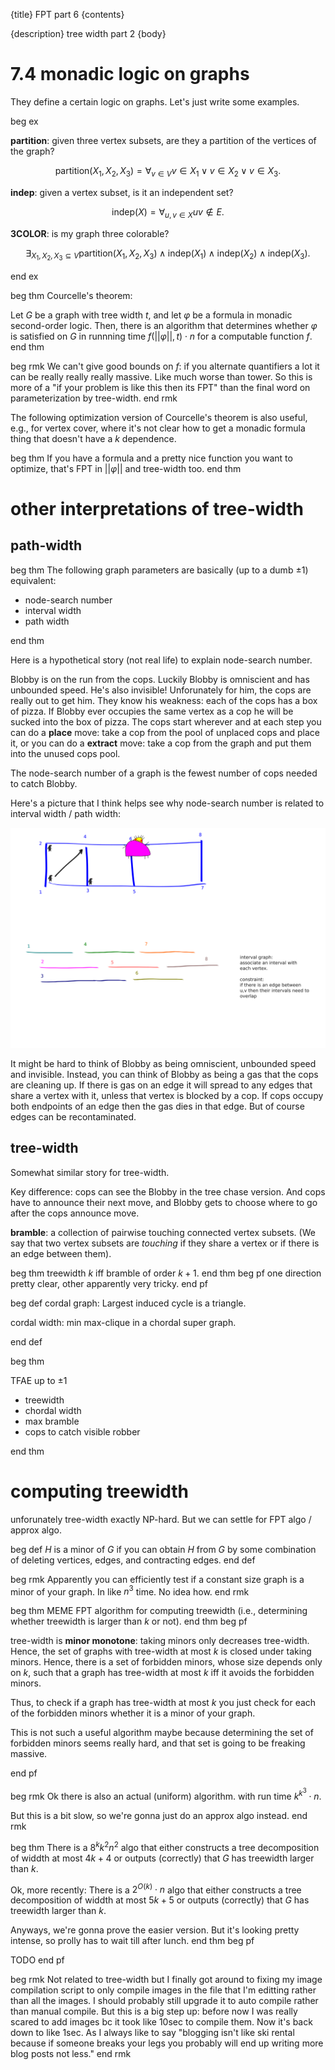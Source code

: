 {title}
FPT part 6
{contents}

{description}
tree width part 2
{body}

# 7.4 monadic logic on graphs

They define a certain logic on graphs. 
Let's just write some examples.

beg ex

**partition**: given three vertex subsets, are they a partition
of the vertices of the graph?

$$\text{partition}(X_1,X_2,X_3) = \forall_{v\in V} v\in X_1 \lor v\in X_2 \lor v\in X_3.$$

**indep**: given a vertex subset, is it an independent set?

$$\text{indep}(X) = \forall_{u,v \in X} uv\notin E.$$


**3COLOR**: is my graph three colorable?

$$\exists_{X_1,X_2,X_3 \subseteq V} \text{partition}(X_1,X_2,X_3) \land \text{indep}(X_1) \land \text{indep}(X_2) \land \text{indep}(X_3).$$

end ex

beg thm
Courcelle's theorem:

Let $G$ be a graph with tree width $t$, and let $\varphi$ be a
formula in monadic second-order logic. Then, there is an
algorithm that determines whether $\varphi$ is satisfied on  $G$
in runnning time $f(||\varphi||, t)\cdot n$ for a computable
function  $f$.
end thm

beg rmk
We can't give good bounds on $f$: if you alternate quantifiers a
lot it can be really really really massive. Like much worse than tower.
So this is more of a "if your problem is like this then its FPT"
than the final word on parameterization by tree-width.
end rmk

The following optimization version of Courcelle's theorem is also
useful, e.g., for vertex cover, where it's not clear how to get a
monadic formula thing that doesn't have a $k$ dependence.

beg thm
If you have a formula and a pretty nice function you want to
optimize, that's FPT in $||\varphi||$ and tree-width too.
end thm

# other interpretations of tree-width

## path-width

beg thm
The following graph parameters are basically (up to a dumb $\pm 1$) equivalent:

- node-search number
- interval width
- path width

end thm

Here is a hypothetical story (not real life) to explain
node-search number.

Blobby is on the run from the cops. Luckily Blobby is omniscient
and has unbounded speed.
He's also invisible!
Unforunately for him, the cops are
really out to get him. They know his weakness: each of the cops
has a box of pizza. If Blobby ever occupies the same vertex as a
cop he will be sucked into the box of pizza.
The cops start wherever and at each step you can do a **place**
move: take a cop from the pool of unplaced cops and place it, 
or you can do a **extract** move: take a cop from the graph and
put them into the unused cops pool.

The node-search number of a graph is the fewest number of cops
needed to catch Blobby.

Here's a picture that I think helps see why node-search number is
related to interval width / path width:

![ink_img011](images/ink_img011.png)

It might be hard to think of Blobby as being omniscient,
unbounded speed and invisible. Instead, you can think of Blobby
as being a gas that the cops are cleaning up. If there is gas on
an edge it will spread to any edges that share a vertex with it,
unless that vertex is blocked by a cop. If cops occupy both
endpoints of an edge then the gas dies in that edge. But of
course edges can be recontaminated.

## tree-width

Somewhat similar story for tree-width.

Key difference: cops can see the Blobby in the tree chase
version. And cops have to announce their next move, and Blobby
gets to choose where to go after the cops announce move. 

**bramble**: a collection of pairwise touching connected vertex subsets. 
(We say that two vertex subsets are *touching* if they share a
vertex or if there is an edge between them).

beg thm
treewidth $k$ iff bramble of order $k+1$.
end thm
beg pf
one direction pretty clear, other apparently very tricky.
end pf

beg def
cordal graph:
Largest induced cycle is a triangle.

cordal width: min max-clique in a chordal super graph.

end def

beg thm

TFAE up to $\pm 1$

- treewidth
- chordal width
- max bramble
- cops to catch visible robber

end thm

# computing treewidth

unforunately tree-width exactly NP-hard. But we can settle for
FPT algo / approx algo.

beg def
$H$ is a minor of $G$ if you can obtain $H$ from $G$ by some
combination of deleting vertices, edges, and contracting edges.
end def

beg rmk
Apparently you can efficiently test if a constant size graph is a
minor of your graph. In like $n^{3}$ time. No idea how.
end rmk

beg thm 
MEME FPT algorithm for computing treewidth (i.e., determining
whether treewidth is larger than $k$ or not).
end thm
beg pf

tree-width is **minor monotone**: taking minors only decreases
tree-width. Hence, the set of graphs with tree-width at most $k$
is closed under taking minors. Hence, there is a set of forbidden
minors, whose size depends only on $k$, such that a graph has
tree-width at most $k$ iff it avoids the forbidden minors.

Thus, to check if a graph has tree-width at most $k$ you just
check for each of the forbidden minors whether it is a minor of
your graph.

This is not such a useful algorithm maybe because determining the
set of forbidden minors seems really hard, and that set is going
to be freaking massive.

end pf

beg rmk
Ok there is also an actual (uniform) algorithm. with run time
$k^{k^{3}} \cdot n$. 

But this is a bit slow, so we're gonna just do an approx algo
instead.
end rmk

beg thm
There is a $8^{k}k^{2}n^2$ algo that either constructs a tree
decomposition of widdth at most $4k+4$ or outputs (correctly)
that $G$ has treewidth larger than $k$.

Ok, more recently:
There is a $2^{O(k)}\cdot n$ algo that either constructs a tree
decomposition of widdth at most $5k+5$ or outputs (correctly)
that $G$ has treewidth larger than $k$.

Anyways, we're gonna prove the easier version. 
But it's looking pretty intense, so prolly has to wait till after
lunch.
end thm
beg pf 

TODO
end pf

beg rmk
Not related to tree-width but I finally got around to fixing my
image compilation script to only compile images in the file that
I'm editting rather than all the images. I should probably still
upgrade it to auto compile rather than manual compile. 
But this is a big step up: before now I was really scared to add
images bc it took like 10sec to compile them. Now it's back down
to like 1sec. 
As I always like to say "blogging isn't like ski rental because
if someone breaks your legs you probably will end up writing more
blog posts not less."
end rmk

